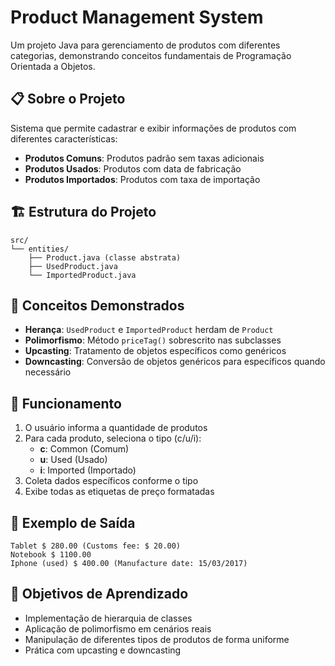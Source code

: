 # Product Management System

Um projeto Java para gerenciamento de produtos com diferentes categorias, demonstrando conceitos fundamentais de Programação Orientada a Objetos.

## 📋 Sobre o Projeto

Sistema que permite cadastrar e exibir informações de produtos com diferentes características:
- **Produtos Comuns**: Produtos padrão sem taxas adicionais
- **Produtos Usados**: Produtos com data de fabricação
- **Produtos Importados**: Produtos com taxa de importação

## 🏗️ Estrutura do Projeto

```
src/
└── entities/
    ├── Product.java (classe abstrata)
    ├── UsedProduct.java
    └── ImportedProduct.java
```

## 🔧 Conceitos Demonstrados

- **Herança**: `UsedProduct` e `ImportedProduct` herdam de `Product`
- **Polimorfismo**: Método `priceTag()` sobrescrito nas subclasses
- **Upcasting**: Tratamento de objetos específicos como genéricos
- **Downcasting**: Conversão de objetos genéricos para específicos quando necessário

## 🚀 Funcionamento

1. O usuário informa a quantidade de produtos
2. Para cada produto, seleciona o tipo (c/u/i):
    - **c**: Common (Comum)
    - **u**: Used (Usado)
    - **i**: Imported (Importado)
3. Coleta dados específicos conforme o tipo
4. Exibe todas as etiquetas de preço formatadas

## 📝 Exemplo de Saída

```
Tablet $ 280.00 (Customs fee: $ 20.00)
Notebook $ 1100.00
Iphone (used) $ 400.00 (Manufacture date: 15/03/2017)
```

## 🎯 Objetivos de Aprendizado

- Implementação de hierarquia de classes
- Aplicação de polimorfismo em cenários reais
- Manipulação de diferentes tipos de produtos de forma uniforme
- Prática com upcasting e downcasting